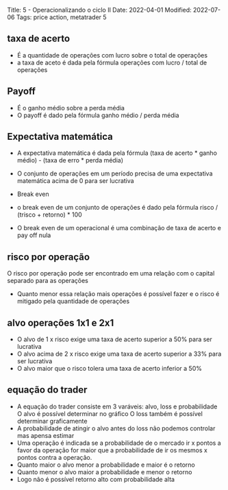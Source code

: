 Title: 5 - Operacionalizando o ciclo II
Date: 2022-04-01
Modified: 2022-07-06
Tags: price action, metatrader 5

## taxa de acerto
* É a quantidade de operações com lucro sobre o total de operações 
* a taxa de aceto é dada pela fórmula operações com lucro / total de operações


## Payoff

* É o ganho médio sobre a perda média
* O payoff é dado pela fórmula ganho médio / perda média


## Expectativa matemática

* A expectativa matemática é dada pela fórmula (taxa de acerto * ganho médio) - (taxa de erro * perda média)
* O conjunto de operações em um período precisa de uma expectativa matemática acima de 0  para ser lucrativa

* Break even

* o break even de um conjunto de operações é dado pela fórmula risco / (trisco + retorno) * 100
* O break even de um operacional é uma combinação de taxa de acerto e pay off nula



## risco por operação

O risco por operação pode ser encontrado em uma relação com o capital separado para as operações
* Quanto menor essa relação mais operações é possível fazer e o risco é mitigado pela quantidade de operações


## alvo operações 1x1 e 2x1
* O alvo de 1 x risco exige uma taxa de acerto superior a 50% para ser lucrativa
* O alvo acima de 2 x risco exige uma taxa de acerto superior a 33% para ser lucrativa
* O alvo maior que o risco tolera uma taxa de acerto inferior a 50%




## equação do trader

* A equação do trader consiste em 3 varáveis: alvo, loss e probabilidade
O alvo é possível determinar no gráfico
O loss também é possível determinar graficamente
* A probabilidade de atingir o alvo antes do loss não podemos controlar mas apensa estimar
* Uma operação é indicada se a probabilidade de o mercado ir x pontos a favor da operação for maior que a probabilidade de ir os mesmos x pontos contra a operação.
* Quanto maior o alvo menor a probabilidade e maior é o retorno
* Quanto menor o alvo maior a probabilidade e menor o retorno
* Logo não é possível retorno alto com probabilidade alta






